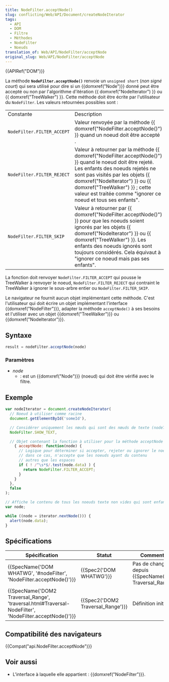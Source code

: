 ```yaml
---
title: NodeFilter.acceptNode()
slug: conflicting/Web/API/Document/createNodeIterator
tags:
  - API
  - DOM
  - Filtre
  - Méthodes
  - NodeFilter
  - Noeuds
translation_of: Web/API/NodeFilter/acceptNode
original_slug: Web/API/NodeFilter/acceptNode
---
```

{{APIRef("DOM")}}

La méthode **`NodeFilter.acceptNode()`** renvoie un `unsigned short` (_non signé court_) qui sera utilisé pour dire si un {{domxref("Node")}} donné peut être accepté ou non par l'algorithme d'itération {{ domxref("NodeIterator") }} ou {{ domxref("TreeWalker") }}. Cette méthode doit être écrite par l'utilisateur du `NodeFilter`. Les valeurs retournées possibles sont :

<table class="standard-table">
  <tbody>
    <tr>
      <td class="header">Constante</td>
      <td class="header">Description</td>
    </tr>
    <tr>
      <td><code>NodeFilter.FILTER_ACCEPT</code></td>
      <td>
        Valeur renvoyée par la méthode
        {{ domxref("NodeFilter.acceptNode()") }} quand un noeud doit
        être accepté .
      </td>
    </tr>
    <tr>
      <td><code>NodeFilter.FILTER_REJECT</code></td>
      <td>
        Valeur à retourner par la méthode
        {{ domxref("NodeFilter.acceptNode()") }} quand le noeud doit
        être rejeté. Les enfants des noeuds rejetés ne sont pas visités par les
        objets {{ domxref("NodeIterator") }} ou
        {{ domxref("TreeWalker") }} ; cette valeur est traitée comme
        "ignorer ce noeud et tous ses enfants".
      </td>
    </tr>
    <tr>
      <td><code>NodeFilter.FILTER_SKIP</code></td>
      <td>
        Valeur à retourner par
        {{ domxref("NodeFilter.acceptNode()") }} pour que les noeuds
        soient ignorés par les objets {{ domxref("NodeIterator") }}
        ou {{ domxref("TreeWalker") }}. Les enfants des noeuds ignorés
        sont toujours considérés. Cela équivaut à "ignorer ce noeud mais pas ses
        enfants".
      </td>
    </tr>
  </tbody>
</table>

La fonction doit renvoyer `NodeFilter.FILTER_ACCEPT` qui pousse le TreeWalker à renvoyer le noeud, `NodeFilter.FILTER_REJECT` qui contraint le TreeWalker à ignorer le sous-arbre entier ou `NodeFilter.FILTER_SKIP`.

Le navigateur ne fournit aucun objet implémentant cette méthode. C'est l'utilisateur qui doit écrire un objet implémentant l'interface {{domxref("NodeFilter")}}, adapter la méthode `acceptNode()` à ses besoins et l'utiliser avec un objet {{domxref("TreeWalker")}} ou {{domxref("NodeIterator")}}.

## Syntaxe

```js
result = nodeFilter.acceptNode(node)
```

### Paramètres

- _node_
  - : est un {{domxref("Node")}} (noeud) qui doit être vérifié avec le filtre.

## Exemple

```js
var nodeIterator = document.createNodeIterator(
  // Noeud à utiliser comme racine
  document.getElementById('someId'),

  // Considérer uniquement les nœuds qui sont des nœuds de texte (nodeType 3)
  NodeFilter.SHOW_TEXT,

  // Objet contenant la fonction à utiliser pour la méthode acceptNode du NodeFilter
    { acceptNode: function(node) {
      // Logique pour déterminer si accepter, rejeter ou ignorer le noeud
      // dans ce cas, n'accepte que les noeuds ayant du contenu
      // autres que les espaces
      if ( ! /^\s*$/.test(node.data) ) {
        return NodeFilter.FILTER_ACCEPT;
      }
    }
  },
  false
);

// Affiche le contenu de tous les noeuds texte non vides qui sont enfants de la racine
var node;

while ((node = iterator.nextNode())) {
  alert(node.data);
}
```

## Spécifications

| Spécification                                                                                                                            | Statut                                       | Commentaire                                                               |
| ---------------------------------------------------------------------------------------------------------------------------------------- | -------------------------------------------- | ------------------------------------------------------------------------- |
| {{SpecName('DOM WHATWG', '#nodeFilter', 'NodeFilter.acceptNode()')}}                                             | {{Spec2('DOM WHATWG')}}             | Pas de changement depuis {{SpecName('DOM2 Traversal_Range')}} |
| {{SpecName('DOM2 Traversal_Range', 'traversal.html#Traversal-NodeFilter', 'NodeFilter.acceptNode()')}} | {{Spec2('DOM2 Traversal_Range')}} | Définition initiale.                                                      |

## Compatibilité des navigateurs

{{Compat("api.NodeFilter.acceptNode")}}

## Voir aussi

- L'interface à laquelle elle appartient : {{domxref("NodeFilter")}}.
